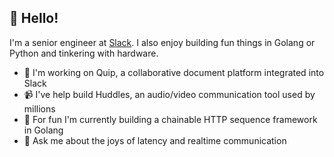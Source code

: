 ## 👋 Hello!
I'm a senior engineer at [Slack](https://www.slack.com/). I also enjoy building fun things in Golang or Python and tinkering with hardware.
- 📄 I'm working on Quip, a collaborative document platform integrated into Slack
- 📹 I've help build Huddles, an audio/video communication tool used by millions
- 🔭 For fun I'm currently building a chainable HTTP sequence framework in Golang
- 💬 Ask me about the joys of latency and realtime communication

<!--
**jhight/jhight** is a ✨ _special_ ✨ repository because its `README.md` (this file) appears on your GitHub profile.

Here are some ideas to get you started:

- 🔭 I’m currently working on ...
- 🌱 I’m currently learning ...
- 👯 I’m looking to collaborate on ...
- 🤔 I’m looking for help with ...
- 💬 Ask me about ...
- 📫 How to reach me: ...
- 😄 Pronouns: ...
- ⚡ Fun fact: ...
-->
